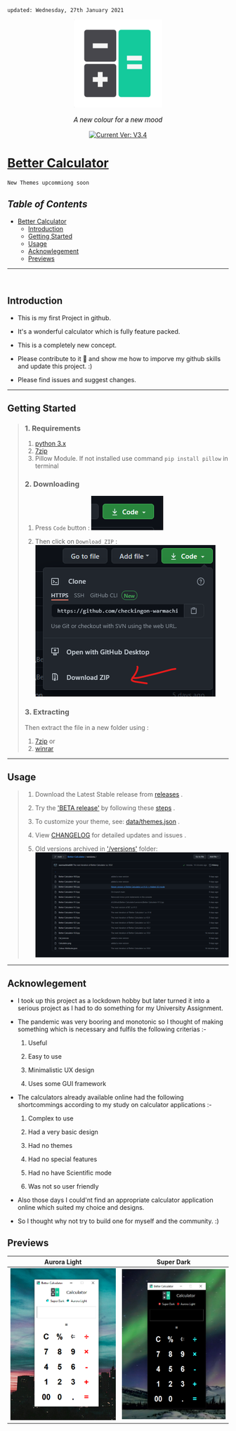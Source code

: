     updated: Wednesday, 27th January 2021

<div align="center">
  <a href="https://github.com/warmachine028/Better-Calculator">
    <img width=200 src="icon/icon.png" alt="Better Calculator">
  </a>
  <p style="font-family: roboto, calibri; font-size:12pt; font-style:italic">
    A new colour for a new mood
  </p>
  <a href="https://github.com/warmachine028/Better-Calculator">
    <img src="https://img.shields.io/badge/version-V3.4-lawngreen" alt="Current Ver: V3.4">
  </a>
</div>

# [Better Calculator](https://github.com/warmachine028/Better-Calculator)
    New Themes upcommiong soon
## _Table of Contents_

- [Better Calculator](#better-calculator)
  - [Introduction](#introduction)
  - [Getting Started](#getting-started)
  - [Usage](#usage)
  - [Acknowlegement](#acknowlegement)
  - [Previews](#previews)

---

<br>

## Introduction

- This is my first Project in github.

- It's a wonderful calculator which is fully feature packed.

- This is a completely new concept.

- Please contribute to it 🙏 and show me how to imporve my github skills and update this project. :)

- Please find issues and suggest changes.

---

## Getting Started

> ### 1. Requirements
>
> 1. [python 3.x](https://cutt.ly/PjeYrSt)
> 2. [7zip](https://www.7-zip.org)
> 3. Pillow Module. If not installed use command `pip install pillow` in terminal
>
> ### 2. Downloading
>
> 1. Press `Code` button :
>    ![Code Button](img/screen-code.png)
>
> 2. Then click on `Download ZIP` :
>    ![ZIP](img/screen-zip.png)
>
> ### 3. Extracting
>
> Then extract the file in a new folder using :
>
> 1. [7zip](https://www.7-zip.org)
>    or
> 2. [winrar](https://www.win-rar.com)

---

## Usage

> 1. Download the Latest Stable release from [releases](https://github.com/warmachine028/Better-Calculator/releases) .
>
> 2. Try the ['BETA release'](main.py) by following these [steps](###2.-downloading) .
>
> 3. To customize your theme, see: [data/themes.json](data/themes.json) .
>
> 4. View [CHANGELOG](.github/CHANGELOG.md) for detailed updates and issues .
>
> 5. Old versions archived in ['/versions'](versions) folder:
>    ![versions](img/screen-versions.png)

---

## Acknowlegement

- I took up this project as a lockdown hobby but later turned it into a serious project as I had to do something for my University Assignment.

- The pandemic was very booring and monotonic so I thought of making something which is necessary and fulfils the following criterias :-

  1. Useful

  2. Easy to use

  3. Minimalistic UX design

  4. Uses some GUI framework

- The calculators already available online had the following shortcommings according to my study on calculator applications :-

  1. Complex to use

  2. Had a very basic design

  3. Had no themes

  4. Had no special features

  5. Had no have Scientific mode

  6. Was not so user friendly

- Also those days I could'nt find an appropriate calculator application online which suited my choice and designs.

- So I thought why not try to build one for myself and the community. :)

## Previews


|      Aurora Light                        |                Super Dark                |
|:----------------------------------------:|:----------------------------------------:|
| ![](img/screen-calculator.png)           | ![](img/screen-calculator-dark.png)      |
